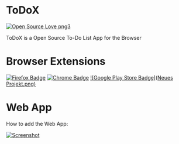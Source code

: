 # ToDoX
[![Open Source Love png3](https://badges.frapsoft.com/os/v3/open-source.png?v=103)](https://github.com/andibde/todox/)

ToDoX is a Open Source To-Do List App for the Browser

# Browser Extensions
[![Firefox Badge](https://andibde.github.io/todox/AMO-button_1.png)](https://addons.mozilla.org/de/firefox/addon/todox/)
[![Chrome Badge](https://andibde.github.io/todox/ChromeWebStore_Badge.png)](#)
[![Google Play Store Badge](Neues Projekt.png)](https://play.google.com/store/apps/details?id=de.gigprojekt.todox)


# Web App
How to add the Web App:

[![Screenshot](https://andibde.github.io/todox/screen.png)](#)

